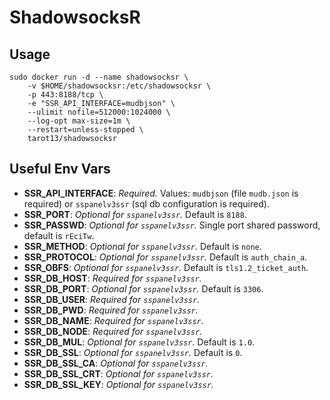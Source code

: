 # ShadowsocksR    

## Usage  

```
sudo docker run -d --name shadowsocksr \
    -v $HOME/shadowsocksr:/etc/shadowsocksr \
    -p 443:8188/tcp \
    -e "SSR_API_INTERFACE=mudbjson" \
    --ulimit nofile=512000:1024000 \
    --log-opt max-size=1m \
    --restart=unless-stopped \
    tarot13/shadowsocksr
```

## Useful Env Vars    
* **SSR_API_INTERFACE**: *Required.* Values: `mudbjson` (file `mudb.json` is required) or `sspanelv3ssr` (sql db configuration is required).    
* **SSR_PORT**: *Optional for `sspanelv3ssr`.* Default is `8188`.    
* **SSR_PASSWD**: *Optional for `sspanelv3ssr`.* Single port shared password, default is `rEciTw`.    
* **SSR_METHOD**: *Optional for `sspanelv3ssr`.* Default is `none`.    
* **SSR_PROTOCOL**: *Optional for `sspanelv3ssr`.* Default is `auth_chain_a`.    
* **SSR_OBFS**: *Optional for `sspanelv3ssr`.* Default is `tls1.2_ticket_auth`.    
* **SSR_DB_HOST**: *Required for `sspanelv3ssr`.*    
* **SSR_DB_PORT**: *Optional for `sspanelv3ssr`.* Default is `3306`.    
* **SSR_DB_USER**: *Required for `sspanelv3ssr`.*    
* **SSR_DB_PWD**: *Required for `sspanelv3ssr`.*    
* **SSR_DB_NAME**: *Required for `sspanelv3ssr`.*    
* **SSR_DB_NODE**: *Required for `sspanelv3ssr`.*    
* **SSR_DB_MUL**: *Optional for `sspanelv3ssr`.* Default is `1.0`.    
* **SSR_DB_SSL**: *Optional for `sspanelv3ssr`.* Default is `0`.    
* **SSR_DB_SSL_CA**: *Optional for `sspanelv3ssr`.*    
* **SSR_DB_SSL_CRT**: *Optional for `sspanelv3ssr`.*    
* **SSR_DB_SSL_KEY**: *Optional for `sspanelv3ssr`.*    
